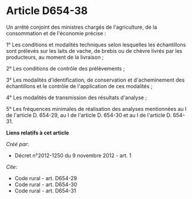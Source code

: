 # Article D654-38

Un arrêté conjoint des ministres chargés de l'agriculture, de la consommation et de l'économie précise : 

1° Les conditions et modalités techniques selon lesquelles les échantillons sont prélevés sur les laits de vache, de brebis
ou de chèvre livrés par les producteurs, au moment de la livraison ; 

2° Les conditions de contrôle des prélèvements ; 

3° Les modalités d'identification, de conservation et d'acheminement des échantillons et le contrôle de l'application de ces
modalités ; 

4° Les modalités de transmission des résultats d'analyse ; 

5° Les fréquences minimales de réalisation des analyses mentionnées au I de l'article D. 654-29, au I de l'article D. 654-30
et au I de l'article D. 654-31.

**Liens relatifs à cet article**

_Créé par_:

  - Décret n°2012-1250 du 9 novembre 2012 - art. 1

_Cite_:

  - Code rural - art. D654-29
  - Code rural - art. D654-30
  - Code rural - art. D654-31
